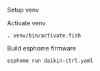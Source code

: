 Setup venv


Activate venv

```
. venv/bin/activate.fish
```

Build esphome firmware

```
esphome run daikin-ctrl.yaml
```